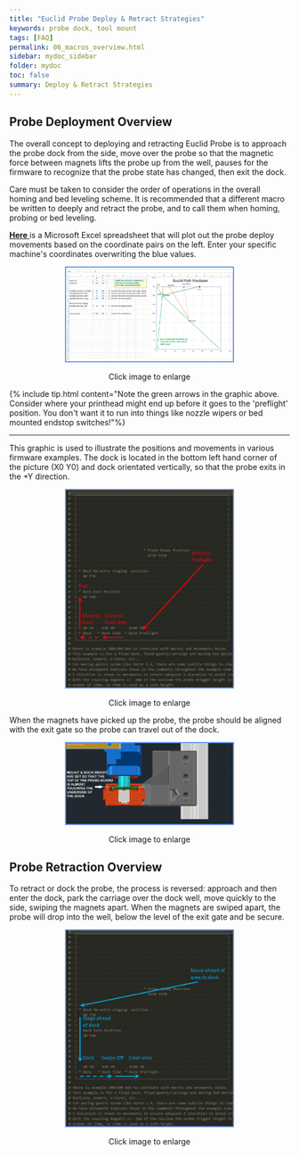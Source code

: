 ```yaml
---
title: "Euclid Probe Deploy & Retract Strategies"
keywords: probe dock, tool mount
tags: [FAQ]
permalink: 06_macros_overview.html
sidebar: mydoc_sidebar
folder: mydoc
toc: false
summary: Deploy & Retract Strategies
---
```

## Probe Deployment Overview
The overall concept to deploying and retracting Euclid Probe is to approach the probe dock from the side, move over the probe so that the magnetic force between magnets lifts the probe up from the well, pauses for the firmware to recognize that the probe state has changed, then exit the dock.  

Care must be taken to consider the order of operations in the overall homing and bed leveling scheme. It is recommended that a different macro be written to deeply and retract the probe, and to call them when homing, probing or bed leveling.

<a href="https://github.com/nionio6915/Euclid_Probe/tree/main/Firmware_Examples/Euclid_Macro_Path_Plot.xlsx"> <b>Here</b> </a> is a Microsoft Excel spreadsheet that will plot out the probe deploy movements based on the coordinate pairs on the left. Enter your specific machine's coordinates overwriting the blue values.  

<div style="width:100%;text-align:center;">
  <a href="images\05\macro-path.png" data-lity>
    <img src="images\05\macro-path.png" style="width:300px; border:2px solid CornflowerBlue">  </a>
    <p>Click image to enlarge</p>  
</div>  

{% include tip.html content="Note the green arrows in the graphic above. Consider where your printhead might end up before it goes to the 'preflight' position. You don't want it to run into things like nozzle wipers or bed mounted endstop switches!"%}  

<hr>

This graphic is used to illustrate the positions and movements in various firmware examples.  The dock is located in the bottom left hand corner of the picture (X0 Y0) and dock orientated vertically, so that the probe exits in the +Y direction.     

<div style="width:100%;text-align:center;">
  <a href="images\06_DeploySteps.png" data-lity>
    <img src="images\06_DeploySteps.png" style="width:300px; border:2px solid CornflowerBlue">  </a>
    <p>Click image to enlarge</p>  
</div>  

When the magnets have picked up the probe, the probe should be aligned with the exit gate so the probe can travel out of the dock.

<div style="width:100%;text-align:center;">
  <a href="images\02_Dock_Height_2.jpg" data-lity>
    <img src="images\02_Dock_Height_2.jpg" style="width:300px; border:2px solid CornflowerBlue">  </a>
    <p>Click image to enlarge</p>  
</div>  

## Probe Retraction Overview 
To retract or dock the probe, the process is reversed: approach and then enter the dock, park the carriage over the dock well, move quickly to the side, swiping the magnets apart. When the magnets are swiped apart, the probe will drop into the well, below the level of the exit gate and be secure.


<div style="width:100%;text-align:center;">
  <a href="images\06_Retract Steps.png" data-lity>
    <img src="images\06_Retract Steps.png" style="width:300px; border:2px solid CornflowerBlue">  </a>
    <p>Click image to enlarge</p>  
</div>  


